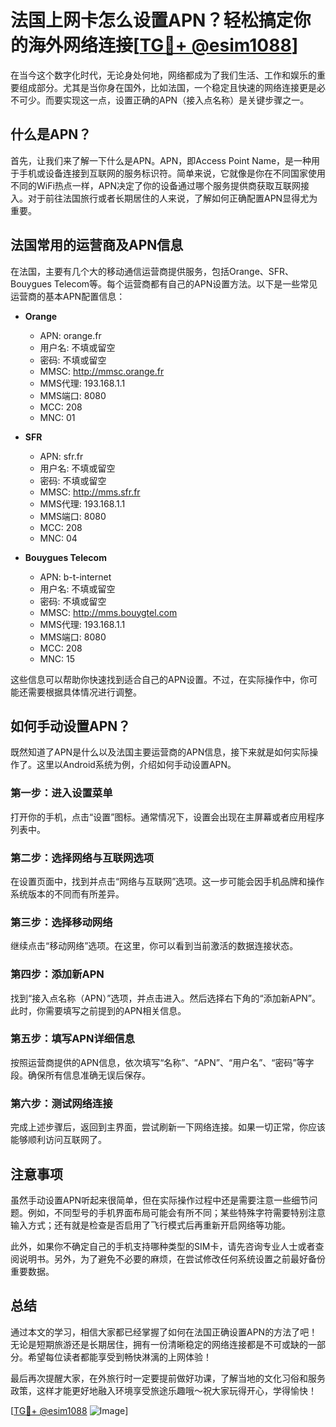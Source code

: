 # 法国上网卡怎么设置APN？轻松搞定你的海外网络连接[[TG💪+ @esim1088](https://t.me/s/esim1088)]

在当今这个数字化时代，无论身处何地，网络都成为了我们生活、工作和娱乐的重要组成部分。尤其是当你身在国外，比如法国，一个稳定且快速的网络连接更是必不可少。而要实现这一点，设置正确的APN（接入点名称）是关键步骤之一。

## 什么是APN？

首先，让我们来了解一下什么是APN。APN，即Access Point Name，是一种用于手机或设备连接到互联网的服务标识符。简单来说，它就像是你在不同国家使用不同的WiFi热点一样，APN决定了你的设备通过哪个服务提供商获取互联网接入。对于前往法国旅行或者长期居住的人来说，了解如何正确配置APN显得尤为重要。

## 法国常用的运营商及APN信息

在法国，主要有几个大的移动通信运营商提供服务，包括Orange、SFR、Bouygues Telecom等。每个运营商都有自己的APN设置方法。以下是一些常见运营商的基本APN配置信息：

- **Orange**
  - APN: orange.fr
  - 用户名: 不填或留空
  - 密码: 不填或留空
  - MMSC: http://mmsc.orange.fr
  - MMS代理: 193.168.1.1
  - MMS端口: 8080
  - MCC: 208
  - MNC: 01

- **SFR**
  - APN: sfr.fr
  - 用户名: 不填或留空
  - 密码: 不填或留空
  - MMSC: http://mms.sfr.fr
  - MMS代理: 193.168.1.1
  - MMS端口: 8080
  - MCC: 208
  - MNC: 04

- **Bouygues Telecom**
  - APN: b-t-internet
  - 用户名: 不填或留空
  - 密码: 不填或留空
  - MMSC: http://mms.bouygtel.com
  - MMS代理: 193.168.1.1
  - MMS端口: 8080
  - MCC: 208
  - MNC: 15

这些信息可以帮助你快速找到适合自己的APN设置。不过，在实际操作中，你可能还需要根据具体情况进行调整。

## 如何手动设置APN？

既然知道了APN是什么以及法国主要运营商的APN信息，接下来就是如何实际操作了。这里以Android系统为例，介绍如何手动设置APN。

### 第一步：进入设置菜单

打开你的手机，点击“设置”图标。通常情况下，设置会出现在主屏幕或者应用程序列表中。

### 第二步：选择网络与互联网选项

在设置页面中，找到并点击“网络与互联网”选项。这一步可能会因手机品牌和操作系统版本的不同而有所差异。

### 第三步：选择移动网络

继续点击“移动网络”选项。在这里，你可以看到当前激活的数据连接状态。

### 第四步：添加新APN

找到“接入点名称（APN）”选项，并点击进入。然后选择右下角的“添加新APN”。此时，你需要填写之前提到的APN相关信息。

### 第五步：填写APN详细信息

按照运营商提供的APN信息，依次填写“名称”、“APN”、“用户名”、“密码”等字段。确保所有信息准确无误后保存。

### 第六步：测试网络连接

完成上述步骤后，返回到主界面，尝试刷新一下网络连接。如果一切正常，你应该能够顺利访问互联网了。

## 注意事项

虽然手动设置APN听起来很简单，但在实际操作过程中还是需要注意一些细节问题。例如，不同型号的手机界面布局可能会有所不同；某些特殊字符需要特别注意输入方式；还有就是检查是否启用了飞行模式后再重新开启网络等功能。

此外，如果你不确定自己的手机支持哪种类型的SIM卡，请先咨询专业人士或者查阅说明书。另外，为了避免不必要的麻烦，在尝试修改任何系统设置之前最好备份重要数据。

## 总结

通过本文的学习，相信大家都已经掌握了如何在法国正确设置APN的方法了吧！无论是短期旅游还是长期居住，拥有一份清晰稳定的网络连接都是不可或缺的一部分。希望每位读者都能享受到畅快淋漓的上网体验！

最后再次提醒大家，在外旅行时一定要提前做好功课，了解当地的文化习俗和服务政策，这样才能更好地融入环境享受旅途乐趣哦～祝大家玩得开心，学得愉快！

[[TG💪+ @esim1088](https://t.me/s/esim1088) ![Image](https://i.postimg.cc/4NQfJmqS/Snipaste-2025-05-13-00-14-12.png)]